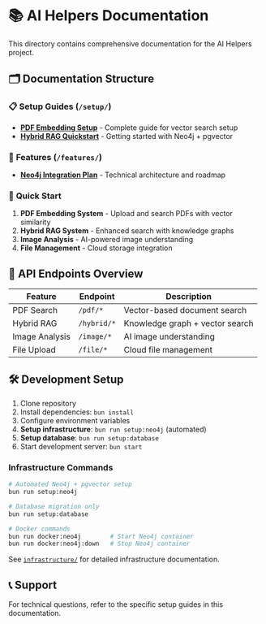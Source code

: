 # 📚 AI Helpers Documentation

This directory contains comprehensive documentation for the AI Helpers project.

## 🗂️ Documentation Structure

### 📋 **Setup Guides** (`/setup/`)
- [**PDF Embedding Setup**](./setup/PDF_EMBEDDING_SETUP.md) - Complete guide for vector search setup
- [**Hybrid RAG Quickstart**](./setup/HYBRID_RAG_QUICKSTART.md) - Getting started with Neo4j + pgvector

### 🔧 **Features** (`/features/`)
- [**Neo4j Integration Plan**](./features/NEO4J_INTEGRATION_PLAN.md) - Technical architecture and roadmap

### 📖 **Quick Start**

1. **PDF Embedding System** - Upload and search PDFs with vector similarity
2. **Hybrid RAG System** - Enhanced search with knowledge graphs
3. **Image Analysis** - AI-powered image understanding
4. **File Management** - Cloud storage integration

## 🚀 **API Endpoints Overview**

| Feature | Endpoint | Description |
|---------|----------|-------------|
| PDF Search | `/pdf/*` | Vector-based document search |
| Hybrid RAG | `/hybrid/*` | Knowledge graph + vector search |
| Image Analysis | `/image/*` | AI image understanding |
| File Upload | `/file/*` | Cloud file management |

## 🛠️ **Development Setup**

1. Clone repository
2. Install dependencies: `bun install`
3. Configure environment variables
4. **Setup infrastructure**: `bun run setup:neo4j` (automated)
5. **Setup database**: `bun run setup:database` 
6. Start development server: `bun start`

### **Infrastructure Commands**
```bash
# Automated Neo4j + pgvector setup
bun run setup:neo4j

# Database migration only
bun run setup:database

# Docker commands
bun run docker:neo4j        # Start Neo4j container
bun run docker:neo4j:down   # Stop Neo4j container
```

See [`infrastructure/`](../infrastructure/README.md) for detailed infrastructure documentation.

## 📞 **Support**

For technical questions, refer to the specific setup guides in this documentation.
